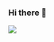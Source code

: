 ### Hi there 👋

<img src="https://github-readme-stats.vercel.app/api?username=akramaznakour&show_icons=true&theme=dracula" />

<!--
**AkramAznakour/AkramAznakour** is a ✨ _special_ ✨ repository because its `README.md` (this file) appears on your GitHub profile.

Here are some ideas to get you started:

- 🔭 I’m currently working on ...
- 🌱 I’m currently learning ...
- 👯 I’m looking to collaborate on ...
- 🤔 I’m looking for help with ...
- 💬 Ask me about ...
- 📫 How to reach me: ...
- 😄 Pronouns: ...
- ⚡ Fun fact: ...
-->
